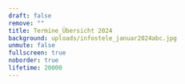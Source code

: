 ```yaml
---
draft: false
remove: ""
title: Termine_Übersicht 2024
background: uploads/infostele_januar2024abc.jpg
unmute: false
fullscreen: true
noborder: true
lifetime: 20000
---
```


